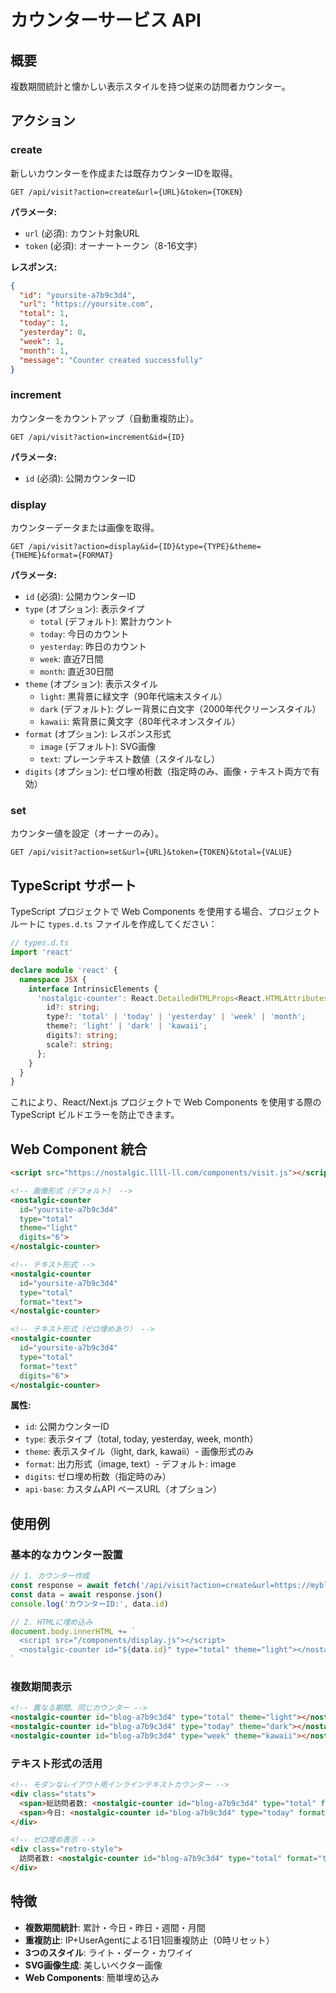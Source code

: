 # カウンターサービス API

## 概要

複数期間統計と懐かしい表示スタイルを持つ従来の訪問者カウンター。

## アクション

### create
新しいカウンターを作成または既存カウンターIDを取得。

```
GET /api/visit?action=create&url={URL}&token={TOKEN}
```

**パラメータ:**
- `url` (必須): カウント対象URL
- `token` (必須): オーナートークン（8-16文字）

**レスポンス:**
```json
{
  "id": "yoursite-a7b9c3d4",
  "url": "https://yoursite.com",
  "total": 1,
  "today": 1,
  "yesterday": 0,
  "week": 1,
  "month": 1,
  "message": "Counter created successfully"
}
```

### increment
カウンターをカウントアップ（自動重複防止）。

```
GET /api/visit?action=increment&id={ID}
```

**パラメータ:**
- `id` (必須): 公開カウンターID

### display
カウンターデータまたは画像を取得。

```
GET /api/visit?action=display&id={ID}&type={TYPE}&theme={THEME}&format={FORMAT}
```

**パラメータ:**
- `id` (必須): 公開カウンターID
- `type` (オプション): 表示タイプ
  - `total` (デフォルト): 累計カウント
  - `today`: 今日のカウント
  - `yesterday`: 昨日のカウント
  - `week`: 直近7日間
  - `month`: 直近30日間
- `theme` (オプション): 表示スタイル
  - `light`: 黒背景に緑文字（90年代端末スタイル）
  - `dark` (デフォルト): グレー背景に白文字（2000年代クリーンスタイル）
  - `kawaii`: 紫背景に黄文字（80年代ネオンスタイル）
- `format` (オプション): レスポンス形式
  - `image` (デフォルト): SVG画像
  - `text`: プレーンテキスト数値（スタイルなし）
- `digits` (オプション): ゼロ埋め桁数（指定時のみ、画像・テキスト両方で有効）

### set
カウンター値を設定（オーナーのみ）。

```
GET /api/visit?action=set&url={URL}&token={TOKEN}&total={VALUE}
```

## TypeScript サポート

TypeScript プロジェクトで Web Components を使用する場合、プロジェクトルートに `types.d.ts` ファイルを作成してください：

```typescript
// types.d.ts
import 'react'

declare module 'react' {
  namespace JSX {
    interface IntrinsicElements {
      'nostalgic-counter': React.DetailedHTMLProps<React.HTMLAttributes<HTMLElement>, HTMLElement> & {
        id?: string;
        type?: 'total' | 'today' | 'yesterday' | 'week' | 'month';
        theme?: 'light' | 'dark' | 'kawaii';
        digits?: string;
        scale?: string;
      };
    }
  }
}
```

これにより、React/Next.js プロジェクトで Web Components を使用する際の TypeScript ビルドエラーを防止できます。

## Web Component 統合

```html
<script src="https://nostalgic.llll-ll.com/components/visit.js"></script>

<!-- 画像形式（デフォルト） -->
<nostalgic-counter 
  id="yoursite-a7b9c3d4" 
  type="total" 
  theme="light"
  digits="6">
</nostalgic-counter>

<!-- テキスト形式 -->
<nostalgic-counter 
  id="yoursite-a7b9c3d4" 
  type="total" 
  format="text">
</nostalgic-counter>

<!-- テキスト形式（ゼロ埋めあり） -->
<nostalgic-counter 
  id="yoursite-a7b9c3d4" 
  type="total" 
  format="text"
  digits="6">
</nostalgic-counter>
```

**属性:**
- `id`: 公開カウンターID
- `type`: 表示タイプ（total, today, yesterday, week, month）
- `theme`: 表示スタイル（light, dark, kawaii）- 画像形式のみ
- `format`: 出力形式（image, text）- デフォルト: image
- `digits`: ゼロ埋め桁数（指定時のみ）
- `api-base`: カスタムAPI ベースURL（オプション）

## 使用例

### 基本的なカウンター設置
```javascript
// 1. カウンター作成
const response = await fetch('/api/visit?action=create&url=https://myblog.com&token=my-secret')
const data = await response.json()
console.log('カウンターID:', data.id)

// 2. HTMLに埋め込み
document.body.innerHTML += `
  <script src="/components/display.js"></script>
  <nostalgic-counter id="${data.id}" type="total" theme="light"></nostalgic-counter>
`
```

### 複数期間表示
```html
<!-- 異なる期間、同じカウンター -->
<nostalgic-counter id="blog-a7b9c3d4" type="total" theme="light"></nostalgic-counter>
<nostalgic-counter id="blog-a7b9c3d4" type="today" theme="dark"></nostalgic-counter>
<nostalgic-counter id="blog-a7b9c3d4" type="week" theme="kawaii"></nostalgic-counter>
```

### テキスト形式の活用
```html
<!-- モダンなレイアウト用インラインテキストカウンター -->
<div class="stats">
  <span>総訪問者数: <nostalgic-counter id="blog-a7b9c3d4" type="total" format="text"></nostalgic-counter></span>
  <span>今日: <nostalgic-counter id="blog-a7b9c3d4" type="today" format="text"></nostalgic-counter></span>
</div>

<!-- ゼロ埋め表示 -->
<div class="retro-style">
  訪問者数: <nostalgic-counter id="blog-a7b9c3d4" type="total" format="text" digits="8"></nostalgic-counter>
</div>
```

## 特徴

- **複数期間統計**: 累計・今日・昨日・週間・月間
- **重複防止**: IP+UserAgentによる1日1回重複防止（0時リセット）
- **3つのスタイル**: ライト・ダーク・カワイイ
- **SVG画像生成**: 美しいベクター画像
- **Web Components**: 簡単埋め込み